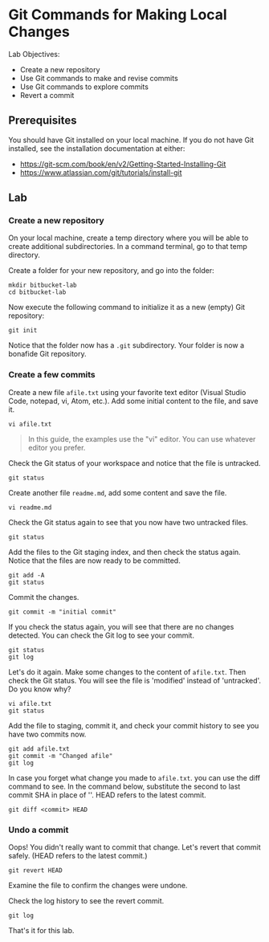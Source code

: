 # Git Commands for Making Local Changes

Lab Objectives:
- Create a new repository
- Use Git commands to make and revise commits
- Use Git commands to explore commits
- Revert a commit

## Prerequisites

You should have Git installed on your local machine.  If you do not have Git installed, see the installation documentation at either:
* https://git-scm.com/book/en/v2/Getting-Started-Installing-Git
* https://www.atlassian.com/git/tutorials/install-git

## Lab

### Create a new repository

On your local machine, create a temp directory where you will be able to create additional subdirectories.  In a command terminal, go to that temp directory.

Create a folder for your new repository, and go into the folder:
```
mkdir bitbucket-lab
cd bitbucket-lab
```

Now execute the following command to initialize it as a new (empty) Git repository:
```
git init
```

Notice that the folder now has a `.git` subdirectory.  Your folder is now a bonafide Git repository.

### Create a few commits

Create a new file `afile.txt` using your favorite text editor (Visual Studio Code, notepad, vi, Atom, etc.).  Add some initial content to the file, and save it.
```
vi afile.txt
```
> In this guide, the examples use the "vi" editor.  You can use whatever editor you prefer.

Check the Git status of your workspace and notice that the file is untracked.
```
git status
```

Create another file `readme.md`, add some content and save the file.
```
vi readme.md
```

Check the Git status again to see that you now have two untracked files.
```
git status
```

Add the files to the Git staging index, and then check the status again.  Notice that the files are now ready to be committed.
```
git add -A
git status
```

Commit the changes.
```
git commit -m "initial commit"
```

If you check the status again, you will see that there are no changes detected.  You can check the Git log to see your commit.
```
git status
git log
```

Let's do it again.  Make some changes to the content of `afile.txt`.  Then check the Git status.  You will see the file is 'modified' instead of 'untracked'.  Do you know why?
```
vi afile.txt
git status
```

Add the file to staging, commit it, and check your commit history to see you have two commits now.
```
git add afile.txt
git commit -m "Changed afile"
git log
```

In case you forget what change you made to `afile.txt`. you can use the diff command to see.  In the command below, substitute the second to last commit SHA in place of '<commit>'. HEAD refers to the latest commit.
```
git diff <commit> HEAD
```

### Undo a commit

Oops! You didn't really want to commit that change.  Let's revert that commit safely. (HEAD refers to the latest commit.)
```
git revert HEAD
```

Examine the file to confirm the changes were undone.

Check the log history to see the revert commit.
```
git log
```

That's it for this lab.

